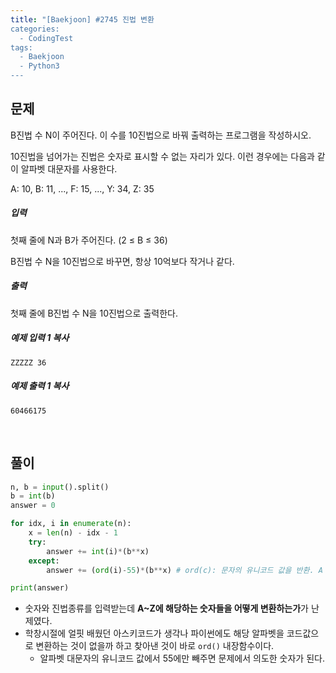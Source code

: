 ```yaml
---
title: "[Baekjoon] #2745 진법 변환
categories:	
  - CodingTest  
tags:
  - Baekjoon
  - Python3
---
```


## 문제

B진법 수 N이 주어진다. 이 수를 10진법으로 바꿔 출력하는 프로그램을 작성하시오.

10진법을 넘어가는 진법은 숫자로 표시할 수 없는 자리가 있다. 이런 경우에는 다음과 같이 알파벳 대문자를 사용한다.

A: 10, B: 11, ..., F: 15, ..., Y: 34, Z: 35

#####  입력

첫째 줄에 N과 B가 주어진다. (2 ≤ B ≤ 36)

B진법 수 N을 10진법으로 바꾸면, 항상 10억보다 작거나 같다.

##### 출력

첫째 줄에 B진법 수 N을 10진법으로 출력한다.

##### 예제 입력 1 복사

```
ZZZZZ 36
```

##### 예제 출력 1 복사

```
60466175
```

<br>

## 풀이

```python
n, b = input().split()
b = int(b)
answer = 0

for idx, i in enumerate(n):
    x = len(n) - idx - 1
    try:
        answer += int(i)*(b**x)
    except:
        answer += (ord(i)-55)*(b**x) # ord(c): 문자의 유니코드 값을 반환. A = 65

print(answer)
```

- 숫자와 진법종류를 입력받는데 **A~Z에 해당하는 숫자들을 어떻게 변환하는가**가 난제였다.
- 학창시절에 얼핏 배웠던 아스키코드가 생각나 파이썬에도 해당 알파벳을 코드값으로 변환하는 것이 없을까 하고 찾아낸 것이 바로 `ord()` 내장함수이다.
  - 알파벳 대문자의 유니코드 값에서 55에만 빼주면 문제에서 의도한 숫자가 된다.